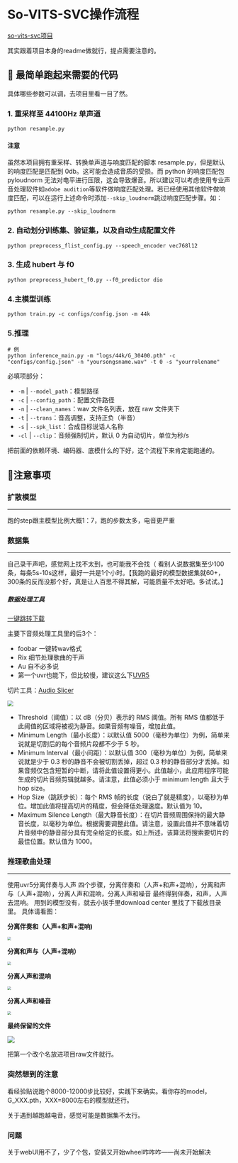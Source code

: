 
# So-VITS-SVC操作流程

[so-vits-svc项目](https://github.com/svc-develop-team/so-vits-svc)

其实跟着项目本身的readme做就行，提点需要注意的。

## 📝 最简单跑起来需要的代码

具体哪些参数可以调，去项目里看一目了然。

### 1. 重采样至 44100Hz 单声道

```shell
python resample.py
```

#### 注意

虽然本项目拥有重采样、转换单声道与响度匹配的脚本 resample.py，但是默认的响度匹配是匹配到 0db。这可能会造成音质的受损。而 python 的响度匹配包 pyloudnorm 无法对电平进行压限，这会导致爆音。所以建议可以考虑使用专业声音处理软件如`adobe audition`等软件做响度匹配处理。若已经使用其他软件做响度匹配，可以在运行上述命令时添加`--skip_loudnorm`跳过响度匹配步骤。如：

```shell
python resample.py --skip_loudnorm
```

### 2. 自动划分训练集、验证集，以及自动生成配置文件

```shell
python preprocess_flist_config.py --speech_encoder vec768l12
```

### 3. 生成 hubert 与 f0

```shell
python preprocess_hubert_f0.py --f0_predictor dio
```

### 4.主模型训练

```shell
python train.py -c configs/config.json -m 44k
```

###  5.推理

```shell
# 例
python inference_main.py -m "logs/44k/G_30400.pth" -c "configs/config.json" -n "yoursongsname.wav" -t 0 -s "yourrolename"
```

必填项部分：
+ `-m` | `--model_path`：模型路径
+ `-c` | `--config_path`：配置文件路径
+ `-n` | `--clean_names`：wav 文件名列表，放在 raw 文件夹下
+ `-t` | `--trans`：音高调整，支持正负（半音）
+ `-s` | `--spk_list`：合成目标说话人名称
+ `-cl` | `--clip`：音频强制切片，默认 0 为自动切片，单位为秒/s

把前面的依赖环境、编码器、底模什么的下好，这个流程下来肯定能跑通的。



## 📝注意事项

### 扩散模型

------

跑的step跟主模型比例大概1：7，跑的步数太多，电音更严重

### 数据集

------

自己录干声吧，感觉网上找不太到，也可能我不会找（
看别人说数据集至少100条，每条5s-10s这样，最好一共是1个小时。【我跑的最好的模型数据集就60+，300条的反而没那个好，真是让人百思不得其解，可能质量不太好吧。多试试。】

##### 数据处理工具

[一键跳转下载](https://pan.baidu.com/s/1YGBzf1ZUKjP0tBcz7zBBYQ?pwd=agwd)

主要下音频处理工具里的后3个：
+ foobar 一键转wav格式
+ Rix 细节处理歌曲的干声
+ Au 自不必多说
+ 第一个uvr也能下，但比较慢，建议这么下[UVR5](https://link.zhihu.com/?target=https%3A//github.com/Anjok07/ultimatevocalremovergui/releases/download/v5.5.0/UVR_v5.5.1_setup.exe)

切片工具：[Audio Slicer](https://link.zhihu.com/?target=https%3A//github.com/flutydeer/audio-slicer/releases)

<img src="https://cdn.jsdelivr.net/gh/TtianLee/Image@main/img/v2-f2374d867d68371604157933102a834b_720w.webp" style="zoom: 80%;" />

- Threshold（阈值）：以 dB（分贝）表示的 RMS 阈值。所有 RMS 值都低于此阈值的区域将被视为静音。如果音频有噪音，增加此值。
- Minimum Length（最小长度）：以默认值 5000（毫秒为单位）为例，简单来说就是切割后的每个音频片段都不少于 5 秒。
- Minimum Interval（最小间距）：以默认值 300（毫秒为单位）为例，简单来说就是少于 0.3 秒的静音不会被切割丢掉，超过 0.3 秒的静音部分才丢掉。如果音频仅包含短暂的中断，请将此值设置得更小。此值越小，此应用程序可能生成的切片音频剪辑就越多。请注意，此值必须小于 minimum length 且大于 hop size。
- Hop Size（跳跃步长）：每个 RMS 帧的长度（说白了就是精度），以毫秒为单位。增加此值将提高切片的精度，但会降低处理速度。默认值为 10。
- Maximum Silence Length（最大静音长度）：在切片音频周围保持的最大静音长度，以毫秒为单位。根据需要调整此值。请注意，设置此值并不意味着切片音频中的静音部分具有完全给定的长度。如上所述，该算法将搜索要切片的最佳位置。默认值为 1000。

### 推理歌曲处理

------

使用uvr5分离伴奏与人声
四个步骤，分离伴奏和（人声+和声+混响），分离和声与（人声+混响），分离人声和混响，分离人声和噪音
最终得到伴奏，和声，人声去混响。
用到的模型没有，就去小扳手里download center 里找了下载放目录里。
具体请看图：

**分离伴奏和（人声+和声+混响)**

<img src="https://cdn.jsdelivr.net/gh/TtianLee/Image@main/img/63b7e35a93df81326a4aa3482f087a3.png" style="zoom: 50%;" />

**分离和声与（人声+混响）**

<img src="https://cdn.jsdelivr.net/gh/TtianLee/Image@main/img/51773fe946c2530749c4d5c6786f5a6.png" style="zoom:50%;" />

**分离人声和混响**

<img src="https://cdn.jsdelivr.net/gh/TtianLee/Image@main/img/5c1e2328700d0842ca64753c3079333.png" style="zoom:50%;" />

**分离人声和噪音**

<img src="https://cdn.jsdelivr.net/gh/TtianLee/Image@main/img/f9d001cc0f36e58ca13f39e4adab7f3.png" style="zoom:50%;" />

**最终保留的文件**

![](https://cdn.jsdelivr.net/gh/TtianLee/Image@main/img/032223c23f579c5452850bce86071c9.png)

把第一个改个名放进项目raw文件就行。


### 突然想到的注意

看经验贴说跑个8000-12000步比较好，实践下来确实。看你存的model，G_XXX.pth，XXX=8000左右的模型就还行。

关于遇到越跑越电音，感觉可能是数据集不太行。

### 问题

关于webUI用不了，少了个包，安装又开始wheel咋咋咋——尚未开始解决
